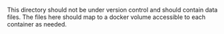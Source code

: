 This directory should not be under version control and should contain data
files. The files here should map to a docker volume accessible to each container
as needed.

